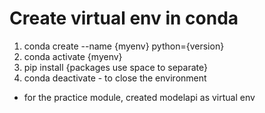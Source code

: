 # Create virtual env in conda
1. conda create --name {myenv} python={version}
2. conda activate {myenv}
3. pip install {packages use space to separate}
4. conda deactivate - to close the environment

* for the practice module, created modelapi as virtual env